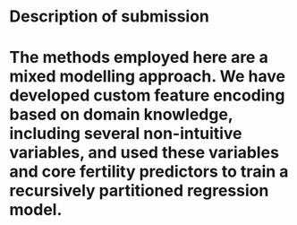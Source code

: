# Description of submission

# The methods employed here are a mixed modelling approach. We have developed custom feature encoding based on domain knowledge, including several non-intuitive variables, and used these variables and core fertility predictors to train a recursively partitioned regression model.
